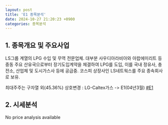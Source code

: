 ```yaml
---
layout: post
title: 'E1 종목분석'
date: 2024-10-27 21:20:23 +0900
categories: 종목분석
---
```


## 1. 종목개요 및 주요사업

LS그룹 계열의 LPG 수입 및 무역 전문업체. 대부분 사우디아라비아와 아랍에미리트 등 중동 주요 산유국으로부터 장기도입계약을 체결하여 LPG를 도입, 이를 국내 정유사, 충전소, 산업체 및 도시가스사 등에 공급중. 코스피 상장사인 LS네트웍스를 주요 종속회사로 보유. 

최대주주는 구자열 외(45.36%) 상호변경 : LG-Caltex가스 -> E1(04년3월)
[#E1](#)

## 2. 시세분석

No price analysis available

